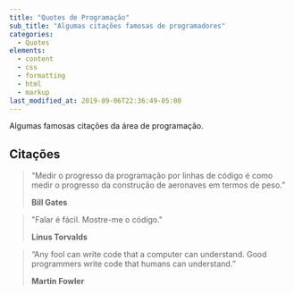 ```yaml
---
title: "Quotes de Programação"
sub_title: "Algumas citações famosas de programadores"
categories:
  - Quotes
elements:
  - content
  - css
  - formatting
  - html
  - markup
last_modified_at: 2019-09-06T22:36:49-05:00
---
```


Algumas famosas citações da área de programação.

## Citações

> “Medir o progresso da programação por linhas de código é como medir o progresso da construção de aeronaves em termos de peso.”
>
> <footer><strong>Bill Gates</strong></footer>

> "Falar é fácil. Mostre-me o código."
>
> <footer><strong>Linus Torvalds</strong></footer>

> “Any fool can write code that a computer can understand. Good programmers write code that humans can understand.” 
> 
> <footer><strong>Martin Fowler</strong></footer>
